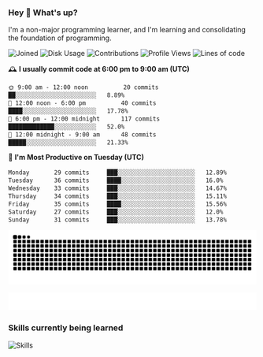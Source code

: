### Hey :wave: What's up?

I'm a non-major programming learner, and I'm learning and consolidating the foundation of programming.

<!--START_SECTION:waka-->
![Joined](http://img.shields.io/badge/Joined-8%20years%20ago-6D67E4?style=flat&labelColor=453C67)
![Disk Usage](http://img.shields.io/badge/Github%27s%20Storage-603.4%20MB-FD841F?style=flat&labelColor=E14D2A)
![Contributions](http://img.shields.io/badge/Contributions%20in%202024-0-7DCE13?style=flat&labelColor=2B7A0B)
![Profile Views](http://img.shields.io/badge/Profile%20Views-0-3AB4F2?style=flat&labelColor=0078AA)
![Lines of code](https://img.shields.io/badge/Lines%20of%20code-2%20Million%20Lines%20of%20code-FF8B8B?style=flat&labelColor=EB4747)

🕰️ **I usually commit code at 6:00 pm to 9:00 am (UTC)** 

```text
🌞 9:00 am - 12:00 noon          20 commits     ██░░░░░░░░░░░░░░░░░░░░░░░   8.89% 
🌆 12:00 noon - 6:00 pm          40 commits     ████░░░░░░░░░░░░░░░░░░░░░   17.78% 
🌃 6:00 pm - 12:00 midnight      117 commits    █████████████░░░░░░░░░░░░   52.0% 
🌙 12:00 midnight - 9:00 am      48 commits     █████░░░░░░░░░░░░░░░░░░░░   21.33%
```
📅 **I'm Most Productive on Tuesday (UTC)** 

```text
Monday       29 commits     ███░░░░░░░░░░░░░░░░░░░░░░   12.89% 
Tuesday      36 commits     ████░░░░░░░░░░░░░░░░░░░░░   16.0% 
Wednesday    33 commits     ███░░░░░░░░░░░░░░░░░░░░░░   14.67% 
Thursday     34 commits     ███░░░░░░░░░░░░░░░░░░░░░░   15.11% 
Friday       35 commits     ████░░░░░░░░░░░░░░░░░░░░░   15.56% 
Saturday     27 commits     ███░░░░░░░░░░░░░░░░░░░░░░   12.0% 
Sunday       31 commits     ███░░░░░░░░░░░░░░░░░░░░░░   13.78%
```

<!--END_SECTION:waka-->

![Snake animation](https://raw.githubusercontent.com/dirname/dirname/output/snake.svg)

![metrics](github-metrics.svg)

### Skills currently being learned

![Skills](https://skillicons.dev/icons?i=linux,rust,go,solidity,typescript,bash,git,postgres,mysql,redis,mongo,docker,kubernetes,grafana,prometheus)
